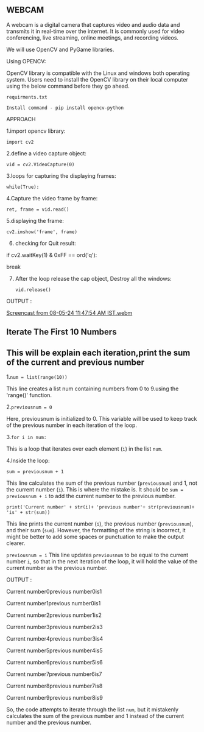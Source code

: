 ## WEBCAM
A webcam is a digital camera that captures video and audio data and transmits it in real-time over the internet. It is commonly used for video conferencing, live streaming, online meetings, and recording videos.

We will use OpenCV and PyGame libraries.

Using OPENCV:

OpenCV library is compatible with the Linux and windows both operating system. Users need to install the OpenCV library on their local computer using the below command before they go ahead.

```requirments.txt```

```Install command - pip install opencv-python```

APPROACH

1.import opencv library:

```import cv2```

2.define a video capture object:

```vid = cv2.VideoCapture(0) ```

3.loops for capturing the displaying frames:

```while(True):``` 
      
4.Capture the video frame by frame:

```ret, frame = vid.read()```

5.displaying the frame:

```cv2.imshow('frame', frame)```

6. checking for Quit result:

  if cv2.waitKey(1) & 0xFF == ord('q'): 
   
   break

7. After the loop release the cap object, Destroy all the windows: 
   
   ```vid.release()```

  OUTPUT :

[Screencast from 08-05-24 11:47:54 AM IST.webm](https://github.com/anjalimedini/TASKS/assets/169042588/7b398e38-6366-488c-8688-037f9efe0839)



## Iterate The First 10 Numbers

## This will be explain each iteration,print the sum of the current and previous number

1.`num = list(range(10))`

This line creates a list num containing numbers from 0 to 9.using the 'range()' function.

2.`previousnum = 0`

Here, previousnum is initialized to 0. This variable will be used to keep track of the previous number in each iteration of the loop.

3.`for i in num:`

This is a loop that iterates over each element (`i`) in the list `num`.

4.Inside the loop:

`sum = previousnum + 1`

This line calculates the sum of the previous number (`previousnum`) and 1, not the current number (`i`). This is where the mistake is. It should be `sum = previousnum + i` to add the current number to the previous number.

`print('Current number' + str(i)+ 'previous number'+ str(previousnum)+ 'is' + str(sum))`

This line prints the current number (`i`), the previous number (`previousnum`), and their sum (`sum`). However, the formatting of the string is incorrect, it might be better to add some spaces or punctuation to make the output clearer.

`previousnum = i`
This line updates `previousnum` to be equal to the current number `i`, so that in the next iteration of the loop, it will hold the value of the current number as the previous number.

OUTPUT :

Current number0previous number0is1

Current number1previous number0is1

Current number2previous number1is2

Current number3previous number2is3

Current number4previous number3is4

Current number5previous number4is5

Current number6previous number5is6

Current number7previous number6is7

Current number8previous number7is8

Current number9previous number8is9

So, the code attempts to iterate through the list `num`, but it mistakenly calculates the sum of the previous number and 1 instead of the current number and the previous number.




  

  


 
    



